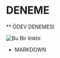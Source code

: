 # DENEME

** ÖDEV DENEMESİ

![Bu Bir linktir.](https://media.istockphoto.com/id/1126061036/tr/vekt%C3%B6r/u%C3%A7ak-simge-mavi-renk-1024-x-1024-inme-50px-scale200.jpg?s=1024x1024&w=is&k=20&c=Jo39NierFu0_e2b3FwtsWnSojMn22SJ3iEdx7pAsnTM=)


* MARKDOWN
